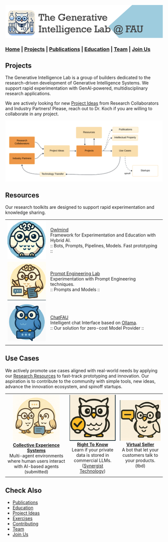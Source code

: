 ![GenI-Lab Banner](./images/genilab-banner.png)

### [Home](README.md) | [Projects](PROJECTS.md) | [Publications](KNOWLEDGE.md#publications) | [Education](KNOWLEDGE.md#education) | [Team](PEOPLE.md) |  [Join Us](JOINING.md)

## Projects

The Generative Intelligence Lab is a group of builders dedicated to the research-driven development of Generative Intelligence Systems. We support rapid experimentation with GenAI-powered, multidisciplinary research applications.

We are actively looking for new [Project Ideas](JOINING.md#project-ideas) from Research Collaborators and Industry Partners! 
Please, reach out to Dr. Koch if you are willing to collaborate in any project.

![GenI-Lab Activities](./images/genilab-activities.png)

## Resources

Our research toolkits are designed to support rapid experimentation and knowledge sharing. 


| | | 
| :-: | :- |  
| ![](./images/docs/owlmind-icon-small.png) | [Owlmind](https://github.com/genilab-fau/owlmind) <br/> Framework for Experimentation and Education with Hybrid AI. <br/> :: Bots, Prompts, Pipelines, Models. Fast prototyping ::|
| ![](./images/docs/prompt-icon-small.png)  | [Prompt Engineering Lab](https://github.com/genilab-fau/prompt-eng) <br/> Experimentation with Prompt Engineering techniques. <br/> :: Prompts and Models :: | 
| ![](./images/docs/chatfau-icon-small.png) | [ChatFAU](https://chat.hpc.fau.edu) <br/> Intelligent chat Interface based on [Ollama](http://ollama.com). <br/> :: Our solution for zero-cost Model Provider :: | 
| | |


## Use Cases

We actively promote use cases aligned with real-world needs by applying our [Research Resources](./PROJECTS.md#resources) to fast-track prototyping and innovation. Our aspiration is to contribute to the community with simple tools, new ideas, advance the innovation ecosystem,  and spinoff startups.

| | | |
| :-: | :-: | :-: | 
| ![](./images/docs/use-collective-experiences.png) <br/> [**Collective Experience Systems**](./pages/UPCOMING.md)<br/>Multi-agent environments where human users interact with AI-based agents <br/> (submitted) |  ![](./images/docs/use-right-to-know.png) <br/> [**Right To Know**](./pages/UPCOMING.md) <br/> Learn if your private data is stored in commercial LLMs. <br/> ([Synergist Technology](https://synergist.technology)) | ![](./images/docs/use-virtual-seller.png) <br/> [**Virtual Seller**](./pages/UPCOMING.md) <br/> A bot that let your customers talk to your products. <br/> (tbd) |  
| | | | 



## Check Also

* [Publications](KNOWLEDGE.md#publications)
* [Education](KNOWLEDGE.md#education)
* [Project Ideas](JOINING.md#project-ideas)
* [Exercises](EXERCISES.md)
* [Contributing](CONTRIBUTE.md)
* [Team](PEOPLE.md)
* [Join Us](JOINING.md)